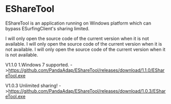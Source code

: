 # EShareTool
EShareTool is an application running on Windows platform which can bypass ESurfingClient's sharing limited.

I will only open the source code of the current version when it is not available.
I will only open the source code of the current version when it is not available.
I will only open the source code of the current version when it is not available.

V1.1.0
1.Windows 7 supported.
->https://github.com/PandaAdap/EShareTool/releases/download/1.1.0/EShareTool.exe

V1.0.3
Unlimited sharing!
->https://github.com/PandaAdap/EShareTool/releases/download/1.0.3/EShareTool.exe
